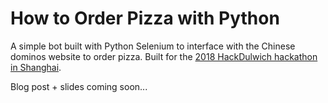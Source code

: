 How to Order Pizza with Python
==============================

A simple bot built with Python Selenium to interface with the Chinese dominos
website to order pizza. Built for the [2018 HackDulwich hackathon in
Shanghai](http://www.hakd.online).

Blog post + slides coming soon...
